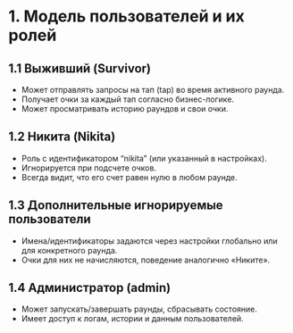 # 1. Модель пользователей и их ролей

## 1.1 Выживший (Survivor)
- Может отправлять запросы на тап (tap) во время активного раунда.
- Получает очки за каждый тап согласно бизнес-логике.
- Может просматривать историю раундов и свои очки.

## 1.2 Никита (Nikita)
- Роль с идентификатором “nikita” (или указанный в настройках).
- Игнорируется при подсчете очков.
- Всегда видит, что его счет равен нулю в любом раунде.

## 1.3 Дополнительные игнорируемые пользователи
- Имена/идентификаторы задаются через настройки глобально или для конкретного раунда.
- Очки для них не начисляются, поведение аналогично «Никите».

## 1.4 Администратор (admin)
- Может запускать/завершать раунды, сбрасывать состояние.
- Имеет доступ к логам, истории и данным пользователей.

